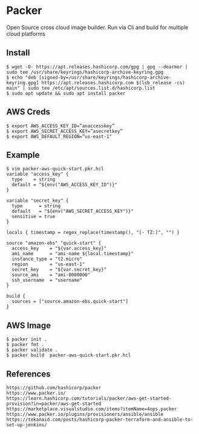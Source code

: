 Packer
=====

Open Source cross cloud image builder. Run via Cli and build for multiple cloud platforms

Install
-------

    $ wget -O- https://apt.releases.hashicorp.com/gpg | gpg --dearmor | sudo tee /usr/share/keyrings/hashicorp-archive-keyring.gpg
    $ echo "deb [signed-by=/usr/share/keyrings/hashicorp-archive-keyring.gpg] https://apt.releases.hashicorp.com $(lsb_release -cs) main" | sudo tee /etc/apt/sources.list.d/hashicorp.list
    $ sudo apt update && sudo apt install packer

AWS Creds
---------

    $ export AWS_ACCESS_KEY_ID=”anaccesskey”
    $ export AWS_SECRET_ACCESS_KEY=”asecretkey”
    $ export AWS_DEFAULT_REGION=”us-east-1"

Example
-------
  
    $ vim packer-aws-quick-start.pkr.hcl 
    variable "access_key" {
      type    = string
      default = "${env("AWS_ACCESS_KEY_ID")}"
    }

    variable "secret_key" {
      type      = string
      default   = "${env("AWS_SECRET_ACCESS_KEY")}"
      sensitive = true
    }

    locals { timestamp = regex_replace(timestamp(), "[- TZ:]", "") }

    source "amazon-ebs" "quick-start" {
      access_key    = "${var.access_key}"
      ami_name      = "ami-name ${local.timestamp}"
      instance_type = "t2.micro"
      region        = "us-east-1"
      secret_key    = "${var.secret_key}"
      source_ami    = "ami-0000000"
      ssh_username  = "username"
    }

    build {
      sources = ["source.amazon-ebs.quick-start"]
    }

AWS Image
---------

    $ packer init .
    $ packer fmt .
    $ packer validate .
    $ packer build  packer-aws-quick-start.pkr.hcl


References
----------

    https://github.com/hashicorp/packer
    https://www.packer.io/
    https://learn.hashicorp.com/tutorials/packer/aws-get-started-provision?in=packer/aws-get-started
    https://marketplace.visualstudio.com/items?itemName=4ops.packer
    https://www.packer.io/plugins/provisioners/ansible/ansible
    https://tekanaid.com/posts/hashicorp-packer-terraform-and-ansible-to-set-up-jenkins/
